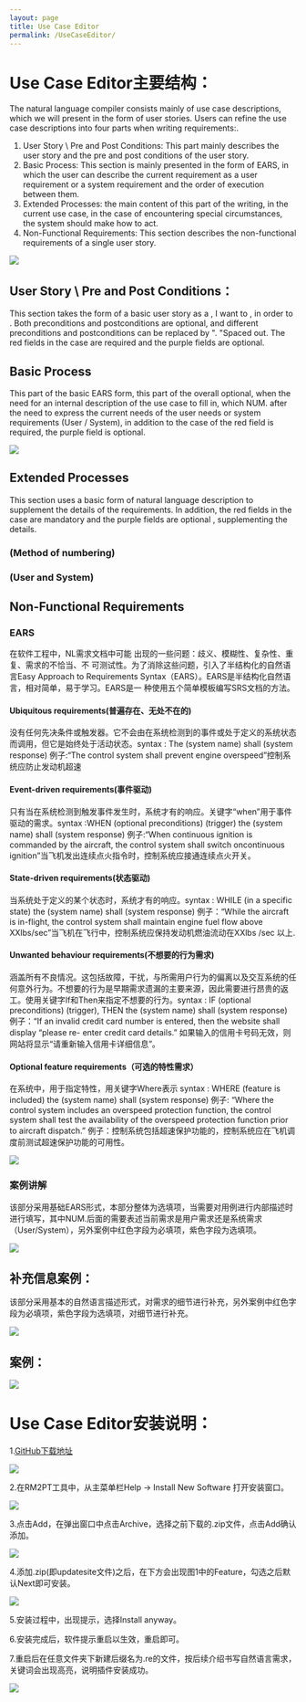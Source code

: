 ```yaml
---
layout: page
title: Use Case Editor
permalink: /UseCaseEditor/
---
```



# Use Case Editor主要结构：

   The natural language compiler consists mainly of use case descriptions, which we will present in the form of user stories. Users can refine the use case descriptions into four parts when writing requirements:.
1. User Story \ Pre and Post Conditions: This part mainly describes the user story and the pre and post conditions of the user story.
2. Basic Process: This section is mainly presented in the form of EARS, in which the user can describe the current requirement as a user requirement or a system requirement and the order of execution between them.
3. Extended Processes: the main content of this part of the writing, in the current use case, in the case of encountering special circumstances, the system should make how to act.
4. Non-Functional Requirements: This section describes the non-functional requirements of a single user story.

<img src="/imgs/UseCaseEditor-project/JG1.png" />

## User Story \ Pre and Post Conditions：

   This section takes the form of a basic user story as a <User Persona>, I want to <Complete Activity>, in order to <Realise Value>. Both preconditions and postconditions are optional, and different preconditions and postconditions can be replaced by ". "Spaced out.
The red fields in the case are required and the purple fields are optional.



## Basic Process
   This part of the basic EARS form, this part of the overall optional, when the need for an internal description of the use case to fill in, which NUM. after the need to express the current needs of the user needs or system requirements (User / System), in addition to the case of the red field is required, the purple field is optional.
   
   <img src="/imgs/UseCaseEditor-project/US.png" />


## Extended Processes
This section uses a basic form of natural language description to supplement the details of the requirements. In addition, the red fields in the case are mandatory and the purple fields are optional , supplementing the details.

### (Method of numbering)

### (User and System)

## Non-Functional Requirements


### EARS
   在软件工程中，NL需求文档中可能 出现的一些问题：歧义、模糊性、复杂性、重复、需求的不恰当、不 可测试性。为了消除这些问题，引入了半结构化的自然语言Easy Approach to Requirements Syntax（EARS）。EARS是半结构化自然语言，相对简单，易于学习。EARS是一 种使用五个简单模板编写SRS文档的方法。 
#### Ubiquitous requirements(普遍存在、无处不在的)
没有任何先决条件或触发器。它不会由在系统检测到的事件或处于定义的系统状态而调用，但它是始终处于活动状态。syntax : The (system name) shall (system response)
例子:“The control system shall prevent engine overspeed”控制系统应防止发动机超速

#### Event-driven requirements(事件驱动)
只有当在系统检测到触发事件发生时，系统才有的响应。关键字“when”用于事件驱动的需求。syntax :WHEN (optional preconditions) (trigger) the (system name) shall (system response)
例子:“When continuous ignition is commanded by the aircraft, the control system shall switch oncontinuous ignition”当飞机发出连续点火指令时，控制系统应接通连续点火开关。

#### State-driven requirements(状态驱动)
当系统处于定义的某个状态时，系统才有的响应。syntax : WHILE (in a specific state) the (system name) shall (system response)
例子：“While the aircraft is in-flight, the control system shall maintain engine fuel flow above XXlbs/sec”当飞机在飞行中，控制系统应保持发动机燃油流动在XXlbs /sec 以上.

#### Unwanted behaviour requirements(不想要的行为需求)
涵盖所有不良情况。这包括故障，干扰，与所需用户行为的偏离以及交互系统的任何意外行为。不想要的行为是早期需求遗漏的主要来源，因此需要进行昂贵的返工。使用关键字If和Then来指定不想要的行为。syntax : IF (optional preconditions) (trigger), THEN the (system name) shall (system response) 
例子：“If an invalid credit card number is entered, then the website shall display “please re- enter credit card details.” 如果输入的信用卡号码无效，则网站将显示“请重新输入信用卡详细信息”。

#### Optional feature requirements（可选的特性需求）
在系统中，用于指定特性，用关键字Where表示 syntax : WHERE (feature is included) the (system name) shall (system response)
例子: “Where the control system includes an overspeed protection function, the control system shall test the availability of the overspeed protection function prior to aircraft dispatch.” 例子：控制系统包括超速保护功能的，控制系统应在飞机调度前测试超速保护功能的可用性。

  <img src="/imgs/UseCaseEditor-project/EARS2.png" />

   
### 案例讲解
   该部分采用基础EARS形式，本部分整体为选填项，当需要对用例进行内部描述时进行填写，其中NUM.后面的需要表述当前需求是用户需求还是系统需求（User/System），另外案例中红色字段为必填项，紫色字段为选填项。
 
  <img src="/imgs/UseCaseEditor-project/EARSn.png" />

## 补充信息案例：

   该部分采用基本的自然语言描述形式，对需求的细节进行补充，另外案例中红色字段为必填项，紫色字段为选填项，对细节进行补充。

 <img src="/imgs/UseCaseEditor-project/KCn.png" />

  
## 案例：

<img src="/imgs/UseCaseEditor-project/ALZ.png" />

  
# Use Case Editor安装说明：

1.[GitHub下载地址](https://github.com/YongQi123/iStar2UML/tree/main/UseCaseEditor)

<img src="/imgs/UseCaseEditor-project/AL1.png" />

2.在RM2PT工具中，从主菜单栏Help → Install New Software 打开安装窗口。

<img src="/imgs/UseCaseEditor-project/AL3.png" />

3.点击Add，在弹出窗口中点击Archive，选择之前下载的.zip文件，点击Add确认添加。

<img src="/imgs/UseCaseEditor-project/AL4.png" />

4.添加.zip(即updatesite文件)之后，在下方会出现图1中的Feature，勾选之后默认Next即可安装。

<img src="/imgs/UseCaseEditor-project/AL5.png" />

5.安装过程中，出现提示，选择Install anyway。

6.安装完成后，软件提示重启以生效，重启即可。

7.重启后在任意文件夹下新建后缀名为.re的文件，按后续介绍书写自然语言需求，关键词会出现高亮，说明插件安装成功。

<img src="/imgs/UseCaseEditor-project/AL6.png" />

